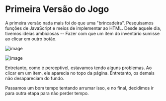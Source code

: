# Primeira Versão do Jogo
<p>A primeira versão nada mais foi do que uma "brincadeira". Pesquisamos funções de JavaScript e meios de implementar ao HTML. Desde aquele dia, tivemos ideias ambiciosas -- Fazer com que um item do inventário sumisse ao clicar em outro botão.</p>

![image](https://github.com/user-attachments/assets/6884ef5f-40ea-436c-9976-36525d383d4b)

![image](https://github.com/user-attachments/assets/8f9603b4-f7b0-4554-bc35-a6f017d10d09)


<p>Entretanto, como é perceptível, estavamos tendo alguns problemas. Ao clicar em um item, ele aparecia no topo da página. Entretanto, os demais não desapareciam do fundo.</p>
<p>Passamos um bom tempo tentando arrumar isso, e no final, decidimos ir para outra etapa para não perder tempo.</p>
